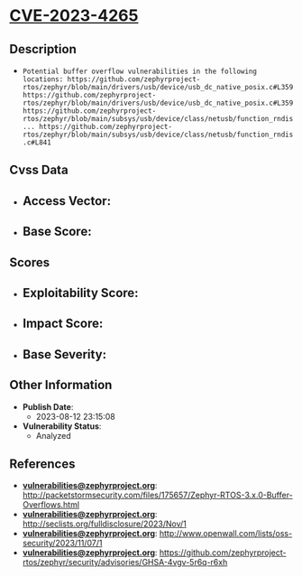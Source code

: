 
# [CVE-2023-4265](https://cve.mitre.org/cgi-bin/cvename.cgi?name=CVE-2023-4265)

## Description

- `Potential buffer overflow vulnerabilities in the following locations: https://github.com/zephyrproject-rtos/zephyr/blob/main/drivers/usb/device/usb_dc_native_posix.c#L359 https://github.com/zephyrproject-rtos/zephyr/blob/main/drivers/usb/device/usb_dc_native_posix.c#L359  https://github.com/zephyrproject-rtos/zephyr/blob/main/subsys/usb/device/class/netusb/function_rndis... https://github.com/zephyrproject-rtos/zephyr/blob/main/subsys/usb/device/class/netusb/function_rndis.c#L841`

## Cvss Data

- **Access Vector**:
  - 
- **Base Score**:
  - 

## Scores

- **Exploitability Score**:
  - 
- **Impact Score**:
  - 
- **Base Severity**:
  - 

## Other Information

- **Publish Date**:
  - 2023-08-12 23:15:08
- **Vulnerability Status**:
  - Analyzed

## References

- **vulnerabilities@zephyrproject.org**: http://packetstormsecurity.com/files/175657/Zephyr-RTOS-3.x.0-Buffer-Overflows.html
- **vulnerabilities@zephyrproject.org**: http://seclists.org/fulldisclosure/2023/Nov/1
- **vulnerabilities@zephyrproject.org**: http://www.openwall.com/lists/oss-security/2023/11/07/1
- **vulnerabilities@zephyrproject.org**: https://github.com/zephyrproject-rtos/zephyr/security/advisories/GHSA-4vgv-5r6q-r6xh

